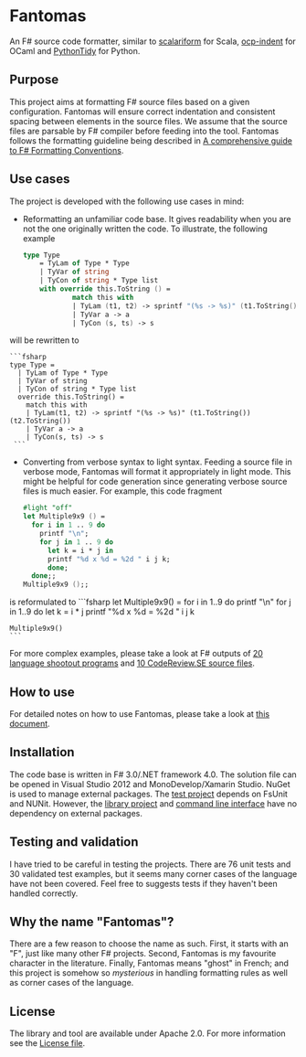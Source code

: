 Fantomas
========

An F# source code formatter, similar to [scalariform](https://github.com/mdr/scalariform) for Scala, [ocp-indent](https://github.com/OCamlPro/ocp-indent) for OCaml and [PythonTidy](https://github.com/acdha/PythonTidy) for Python.

## Purpose
This project aims at formatting F# source files based on a given configuration.
Fantomas will ensure correct indentation and consistent spacing between elements in the source files.
We assume that the source files are parsable by F# compiler before feeding into the tool.
Fantomas follows the formatting guideline being described in [A comprehensive guide to F# Formatting Conventions](FormattingConventions.md).

## Use cases
The project is developed with the following use cases in mind:
 - Reformatting an unfamiliar code base. It gives readability when you are not the one originally written the code. 
To illustrate, the following example

	```fsharp
	type Type
	    = TyLam of Type * Type
	    | TyVar of string
	    | TyCon of string * Type list
	    with override this.ToString () =
	            match this with
	            | TyLam (t1, t2) -> sprintf "(%s -> %s)" (t1.ToString()) (t2.ToString())
	            | TyVar a -> a
	            | TyCon (s, ts) -> s
	 ```
will be rewritten to

	```fsharp
	type Type = 
	  | TyLam of Type * Type
	  | TyVar of string
	  | TyCon of string * Type list
	  override this.ToString() = 
	    match this with
	    | TyLam(t1, t2) -> sprintf "(%s -> %s)" (t1.ToString()) (t2.ToString())
	    | TyVar a -> a
	    | TyCon(s, ts) -> s
	 ```

 - Converting from verbose syntax to light syntax. 
Feeding a source file in verbose mode, Fantomas will format it appropriately in light mode.
This might be helpful for code generation since generating verbose source files is much easier.
For example, this code fragment

	```fsharp
	#light "off"
	let Multiple9x9 () = 
	  for i in 1 .. 9 do
	    printf "\n";
	    for j in 1 .. 9 do
	      let k = i * j in
	      printf "%d x %d = %2d " i j k;
	      done;
	  done;;
	Multiple9x9 ();;
	```	
is reformulated to 
	```fsharp
	let Multiple9x9() = 
	  for i in 1..9 do
	    printf "\n"
	    for j in 1..9 do
	      let k = i * j
	      printf "%d x %d = %2d " i j k
	
	Multiple9x9()
	```

For more complex examples, please take a look at F# outputs of [20 language shootout programs](tests/languageshootout_output) and [10 CodeReview.SE source files](tests/stackexchange_output).

## How to use
For detailed notes on how to use Fantomas, please take a look at [this document](Usage.md).

## Installation
The code base is written in F# 3.0/.NET framework 4.0. 
The solution file can be opened in Visual Studio 2012 and MonoDevelop/Xamarin Studio.
NuGet is used to manage external packages.
The [test project](src/Fantomas.Tests) depends on FsUnit and NUNit.
However, the [library project](src/Fantomas) and [command line interface](src/Fantomas.Cmd) have no dependency on external packages.

## Testing and validation
I have tried to be careful in testing the projects.
There are 76 unit tests and 30 validated test examples, 
but it seems many corner cases of the language have not been covered.
Feel free to suggests tests if they haven't been handled correctly.

## Why the name "Fantomas"?
There are a few reason to choose the name as such. First, it starts with an "F", just like many other F# projects. Second, Fantomas is my favourite character in the literature. Finally, Fantomas means "ghost" in French; and this project is somehow so *mysterious* in handling formatting rules as well as corner cases of the language.

## License
The library and tool are available under Apache 2.0. 
For more information see the [License file](LICENSE.md).
